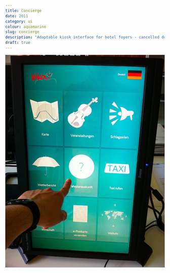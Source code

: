 ```yaml
---
title: Concierge 
date: 2011
category: ui
colour: aquamarine
slug: concierge
description: "Adaptable kiosk interface for hotel foyers - cancelled due to lack of funding."
draft: true
---
```


![Test Run](iiyama_test.jpg) 